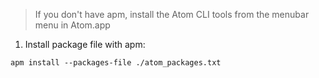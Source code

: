 > If you don't have apm, install the Atom CLI tools from the menubar menu in Atom.app

1. Install package file with apm:
```console
apm install --packages-file ./atom_packages.txt
```
